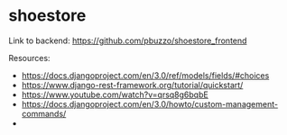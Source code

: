 # shoestore

Link to backend: https://github.com/pbuzzo/shoestore_frontend

Resources:
- https://docs.djangoproject.com/en/3.0/ref/models/fields/#choices
- https://www.django-rest-framework.org/tutorial/quickstart/
- https://www.youtube.com/watch?v=qrsq8g6bqbE
- https://docs.djangoproject.com/en/3.0/howto/custom-management-commands/
- 

